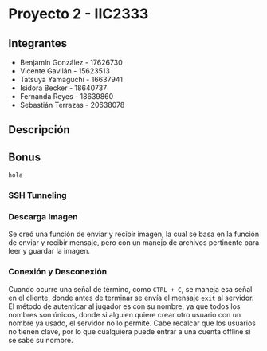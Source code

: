 # Proyecto 2 - IIC2333


## Integrantes

-   Benjamín González - 17626730
-   Vicente Gavilán - 15623513
-   Tatsuya Yamaguchi - 16637941
-   Isidora Becker - 18640737
-   Fernanda Reyes - 18639860
-   Sebastián Terrazas - 20638078

## Descripción

## Bonus

```
hola
```

### SSH Tunneling

### Descarga Imagen

Se creó una función de enviar y recibir imagen, la cual se basa en la función de enviar y recibir mensaje, pero con un manejo de archivos pertinente para leer y guardar la imagen.

### Conexión y Desconexión

Cuando ocurre una señal de término, como `CTRL + C`, se maneja esa señal en el cliente, donde antes de terminar se envía el mensaje `exit` al servidor. El método de autenticar al jugador es con su nombre, ya que todos los nombres son únicos, donde si alguien quiere crear otro usuario con un nombre ya usado, el servidor no lo permite. Cabe recalcar que los usuarios no tienen clave, por lo que cualquiera puede entrar a una cuenta offline si se sabe su nombre.